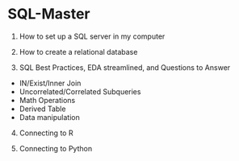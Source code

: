 # SQL-Master

1. How to set up a SQL server in my computer

2. How to create a relational database

3. SQL Best Practices, EDA streamlined, and Questions to Answer
- IN/Exist/Inner Join
- Uncorrelated/Correlated Subqueries
- Math Operations
- Derived Table
- Data manipulation

4. Connecting to R

5. Connecting to Python
